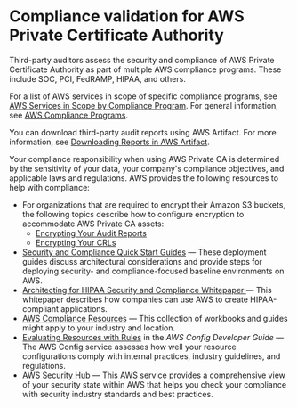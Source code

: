 # Compliance validation for AWS Private Certificate Authority<a name="security-compliance-validation"></a>

Third\-party auditors assess the security and compliance of AWS Private Certificate Authority as part of multiple AWS compliance programs\. These include SOC, PCI, FedRAMP, HIPAA, and others\.

For a list of AWS services in scope of specific compliance programs, see [AWS Services in Scope by Compliance Program](http://aws.amazon.com/compliance/services-in-scope/)\. For general information, see [AWS Compliance Programs](http://aws.amazon.com/compliance/programs/)\.

You can download third\-party audit reports using AWS Artifact\. For more information, see [Downloading Reports in AWS Artifact](https://docs.aws.amazon.com/artifact/latest/ug/downloading-documents.html)\.

Your compliance responsibility when using AWS Private CA is determined by the sensitivity of your data, your company's compliance objectives, and applicable laws and regulations\. AWS provides the following resources to help with compliance:
+ For organizations that are required to encrypt their Amazon S3 buckets, the following topics describe how to configure encryption to accommodate AWS Private CA assets:
  + [Encrypting Your Audit Reports](https://docs.aws.amazon.com/privateca/latest/userguide/PcaAuditReport.html#audit-report-encryption)
  + [Encrypting Your CRLs](https://docs.aws.amazon.com/privateca/latest/userguide/PcaCreateCa.html#crl-encryption)
+ [Security and Compliance Quick Start Guides](http://aws.amazon.com/quickstart/?awsf.quickstart-homepage-filter=categories%23security-identity-compliance) — These deployment guides discuss architectural considerations and provide steps for deploying security\- and compliance\-focused baseline environments on AWS\.
+ [Architecting for HIPAA Security and Compliance Whitepaper ](https://d0.awsstatic.com/whitepapers/compliance/AWS_HIPAA_Compliance_Whitepaper.pdf) — This whitepaper describes how companies can use AWS to create HIPAA\-compliant applications\.
+ [AWS Compliance Resources](http://aws.amazon.com/compliance/resources/) — This collection of workbooks and guides might apply to your industry and location\.
+ [Evaluating Resources with Rules](https://docs.aws.amazon.com/config/latest/developerguide/evaluate-config.html) in the *AWS Config Developer Guide* — The AWS Config service assesses how well your resource configurations comply with internal practices, industry guidelines, and regulations\.
+ [AWS Security Hub](https://docs.aws.amazon.com/securityhub/latest/userguide/what-is-securityhub.html) — This AWS service provides a comprehensive view of your security state within AWS that helps you check your compliance with security industry standards and best practices\.